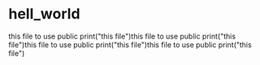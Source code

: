 # hell_world
this file to use public 
print("this file")this file to use public 
print("this file")this file to use public 
print("this file")this file to use public 
print("this file")
